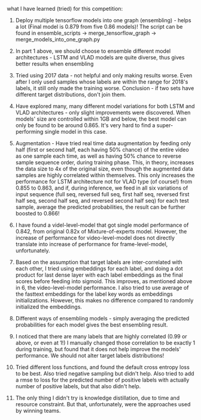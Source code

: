 what I have learned (tried) for this competition: 

1. Deploy multiple tensorflow models into one graph (ensembling) - helps a lot (Final model is 0.879 from five 0.86 models)! The script can be found in ensemble_scripts -> merge_tensorflow_graph -> merge_models_into_one_graph.py

2. In part 1 above, we should choose to ensemble different model architectures - LSTM and VLAD models are quite diverse, thus gives better results when ensembling 

3. Tried using 2017 data - not helpful and only making results worse. Even after I only used samples whose labels are within the range for 2018's labels, it still only made the training worse. Conclusion - if two sets have different target distributions, don't join them. 

4. Have explored many, many different model variations for both LSTM and VLAD architectures - only slight improvements were discovered. When models' size are controlled within 1GB and below, the best model can only be found to be around 0.865. It's very hard to find a super-performing single model in this case. 

5. Augmentation - Have tried real time data augmentation by feeding only half (first or second half, each having 50% chance) of the entire video as one sample each time, as well as having 50% chance to reverse sample sequence order, during training phase. This, in theory, increases the data size to 4x of the original size, even though the augmented data samples are highly correlated within themselves. This only increases the performance for LSTM architecture not for VLAD type (of course!) from 0.855 to 0.863, and if, during inference, we feed in all six variations of input sequence (full seq, reversed full seq, first half seq, reversed first half seq, second half seq, and reversed second half seq) for each test sample, average the predicted probabilities, the result can be further boosted to 0.866!

6. I have found a videl-level-model that got single model performance of 0.842, from original 0.82x of Mixture-of-experts model. However, the increase of performance for video-level-model does not directly translate into increase of performance for frame-level-model, unfortunately. 

7. Based on the assumption that target labels are inter-correlated with each other, I tried using embeddings for each label, and doing a dot product for last dense layer with each label embeddings as the final scores before feeding into sigmoid. This improves, as mentioned above in 6, the video-level-model performance. I also tried to use average of the fasttext embeddings for the label key words as embeddings initializations. However, this makes no difference compared to randomly initialized the embeddings. 

8. Different ways of ensembling models - simply averaging the predicted probabilities for each model gives the best ensembling result.  

9. I noticed that there are many labels that are highly correlated (0.99 or above, or even at 1!) I manually changed those correlation to be exactly 1 during training, but found that it does not help improve the models' performance. We should not alter target labels distributions! 

10. Tried different loss functions, and found the default cross entropy loss to be best. Also tried negative sampling but didn't help. Also tried to add a rmse to loss for the predicted number of positive labels with actually number of positive labels, but that also didn't help. 

11. The only thing I didn't try is knowledge distillation, due to time and resource constraint. But that, unfortunately, were the approaches used by winning teams. 
